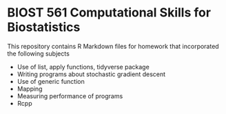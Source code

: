 # BIOST 561 Computational Skills for Biostatistics

This repository contains R Markdown files for homework that incorporated the following subjects
* Use of list, apply functions, tidyverse package
* Writing programs about stochastic gradient descent
* Use of generic function
* Mapping
* Measuring performance of programs
* Rcpp

